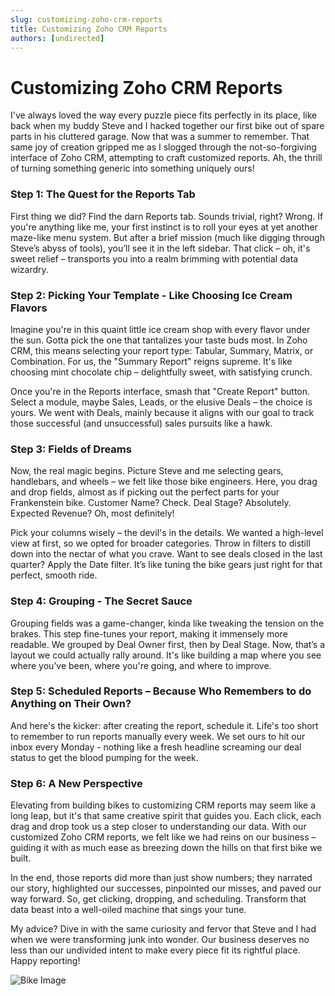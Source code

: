```yaml
---
slug: customizing-zoho-crm-reports
title: Customizing Zoho CRM Reports
authors: [undirected]
---
```


# Customizing Zoho CRM Reports

I've always loved the way every puzzle piece fits perfectly in its place, like back when my buddy Steve and I hacked together our first bike out of spare parts in his cluttered garage. Now that was a summer to remember. That same joy of creation gripped me as I slogged through the not-so-forgiving interface of Zoho CRM, attempting to craft customized reports. Ah, the thrill of turning something generic into something uniquely ours!

### Step 1: The Quest for the Reports Tab

First thing we did? Find the darn Reports tab. Sounds trivial, right? Wrong. If you're anything like me, your first instinct is to roll your eyes at yet another maze-like menu system. But after a brief mission (much like digging through Steve’s abyss of tools), you’ll see it in the left sidebar. That click – oh, it's sweet relief – transports you into a realm brimming with potential data wizardry.

### Step 2: Picking Your Template - Like Choosing Ice Cream Flavors

Imagine you're in this quaint little ice cream shop with every flavor under the sun. Gotta pick the one that tantalizes your taste buds most. In Zoho CRM, this means selecting your report type: Tabular, Summary, Matrix, or Combination. For us, the "Summary Report" reigns supreme. It's like choosing mint chocolate chip – delightfully sweet, with satisfying crunch.

Once you're in the Reports interface, smash that "Create Report" button. Select a module, maybe Sales, Leads, or the elusive Deals – the choice is yours. We went with Deals, mainly because it aligns with our goal to track those successful (and unsuccessful) sales pursuits like a hawk.

### Step 3: Fields of Dreams

Now, the real magic begins. Picture Steve and me selecting gears, handlebars, and wheels – we felt like those bike engineers. Here, you drag and drop fields, almost as if picking out the perfect parts for your Frankenstein bike. Customer Name? Check. Deal Stage? Absolutely. Expected Revenue? Oh, most definitely!

Pick your columns wisely – the devil's in the details. We wanted a high-level view at first, so we opted for broader categories. Throw in filters to distill down into the nectar of what you crave. Want to see deals closed in the last quarter? Apply the Date filter. It’s like tuning the bike gears just right for that perfect, smooth ride.

### Step 4: Grouping - The Secret Sauce

Grouping fields was a game-changer, kinda like tweaking the tension on the brakes. This step fine-tunes your report, making it immensely more readable. We grouped by Deal Owner first, then by Deal Stage. Now, that’s a layout we could actually rally around. It's like building a map where you see where you’ve been, where you're going, and where to improve.

### Step 5: Scheduled Reports – Because Who Remembers to do Anything on Their Own?

And here's the kicker: after creating the report, schedule it. Life's too short to remember to run reports manually every week. We set ours to hit our inbox every Monday - nothing like a fresh headline screaming our deal status to get the blood pumping for the week. 

### Step 6: A New Perspective

Elevating from building bikes to customizing CRM reports may seem like a long leap, but it's that same creative spirit that guides you. Each click, each drag and drop took us a step closer to understanding our data. With our customized Zoho CRM reports, we felt like we had reins on our business – guiding it with as much ease as breezing down the hills on that first bike we built.

In the end, those reports did more than just show numbers; they narrated our story, highlighted our successes, pinpointed our misses, and paved our way forward. So, get clicking, dropping, and scheduling. Transform that data beast into a well-oiled machine that sings your tune.

My advice? Dive in with the same curiosity and fervor that Steve and I had when we were transforming junk into wonder. Our business deserves no less than our undivided intent to make every piece fit its rightful place. Happy reporting!

![Bike Image](https://example.com/bike-image.jpg)
